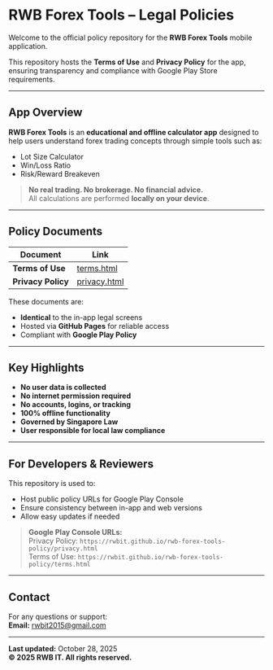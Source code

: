# RWB Forex Tools – Legal Policies

Welcome to the official policy repository for the **RWB Forex Tools** mobile application.

This repository hosts the **Terms of Use** and **Privacy Policy** for the app, ensuring transparency and compliance with Google Play Store requirements.

---

## App Overview

**RWB Forex Tools** is an **educational and offline calculator app** designed to help users understand forex trading concepts through simple tools such as:

- Lot Size Calculator  
- Win/Loss Ratio  
- Risk/Reward Breakeven  

> **No real trading. No brokerage. No financial advice.**  
> All calculations are performed **locally on your device**.

---

## Policy Documents

| Document | Link |
|--------|------|
| **Terms of Use** | [terms.html](terms.html) |
| **Privacy Policy** | [privacy.html](privacy.html) |

These documents are:
- **Identical** to the in-app legal screens
- Hosted via **GitHub Pages** for reliable access
- Compliant with **Google Play Policy**

---

## Key Highlights

- **No user data is collected**  
- **No internet permission required**  
- **No accounts, logins, or tracking**  
- **100% offline functionality**  
- **Governed by Singapore Law**  
- **User responsible for local law compliance**

---

## For Developers & Reviewers

This repository is used to:
- Host public policy URLs for Google Play Console
- Ensure consistency between in-app and web versions
- Allow easy updates if needed

> **Google Play Console URLs:**  
> Privacy Policy: `https://rwbit.github.io/rwb-forex-tools-policy/privacy.html`  
> Terms of Use: `https://rwbit.github.io/rwb-forex-tools-policy/terms.html`

---

## Contact

For any questions or support:  
**Email:** [rwbit2015@gmail.com](mailto:rwbit2015@gmail.com)

---

**Last updated:** October 28, 2025  
**© 2025 RWB IT. All rights reserved.**
